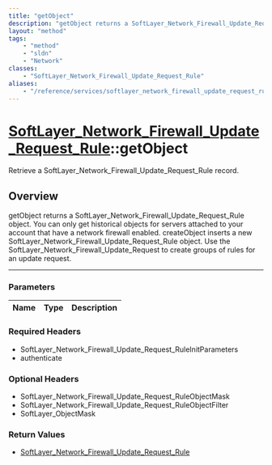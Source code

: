 ```yaml
---
title: "getObject"
description: "getObject returns a SoftLayer_Network_Firewall_Update_Request_Rule object. You can only get historical objects for serve... "
layout: "method"
tags:
    - "method"
    - "sldn"
    - "Network"
classes:
    - "SoftLayer_Network_Firewall_Update_Request_Rule"
aliases:
    - "/reference/services/softlayer_network_firewall_update_request_rule/getObject"
---
```

# [SoftLayer_Network_Firewall_Update_Request_Rule](/reference/services/SoftLayer_Network_Firewall_Update_Request_Rule)::getObject


Retrieve a SoftLayer_Network_Firewall_Update_Request_Rule record.


## Overview 
getObject returns a SoftLayer_Network_Firewall_Update_Request_Rule object. You can only get historical objects for servers attached to your account that have a network firewall enabled. createObject inserts a new SoftLayer_Network_Firewall_Update_Request_Rule object. Use the SoftLayer_Network_Firewall_Update_Request to create groups of rules for an update request. 

-----

### Parameters 
|Name | Type | Description |
| --- | --- | --- |


### Required Headers
* SoftLayer_Network_Firewall_Update_Request_RuleInitParameters
* authenticate


### Optional Headers
* SoftLayer_Network_Firewall_Update_Request_RuleObjectMask
* SoftLayer_Network_Firewall_Update_Request_RuleObjectFilter
* SoftLayer_ObjectMask

### Return Values
* <a href='/reference/datatypes/SoftLayer_Network_Firewall_Update_Request_Rule'>SoftLayer_Network_Firewall_Update_Request_Rule </a>




